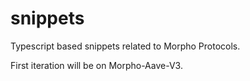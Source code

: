 # snippets

Typescript based snippets related to Morpho Protocols.

First iteration will be on Morpho-Aave-V3.
